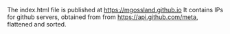 The index.html file is published at https://mgossland.github.io
It contains IPs for github servers, obtained from from https://api.github.com/meta, flattened and sorted.
